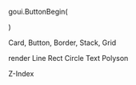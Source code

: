 goui.ButtonBegin(
    
)

Card,
Button,
Border,
Stack,
Grid

render
Line
Rect
Circle
Text
Polyson

Z-Index